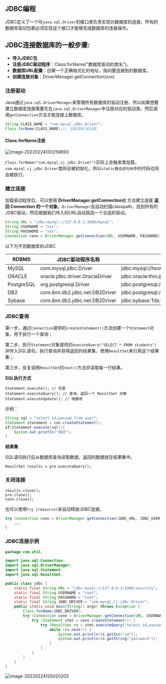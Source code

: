 ## JDBC编程

JDBC定义了一个叫`java.sql.Driver`的接口类负责实现对数据库的连接，所有的数据库驱动包都必须实现这个接口才能够完成数据库的连接操作。

## JDBC连接数据库的一般步骤:

- **导入JDBC包**
- **注册JDBC驱动程序**：Class.forName("数据库驱动的类名")。
- **数据库URL配置**：创建一个正确格式化的地址，指向要连接到的数据库。
- **创建连接对象**：DriverManager.getConnection(xxx)

### 注册驱动

Java通过`java.sql.DriverManager`来管理所有数据库的驱动注册，所以如果想要建立数据库连接需要先在`java.sql.DriverManager`中注册对应的驱动类，然后调用`getConnection`方法才能连接上数据库。

```java
String CLASS_NAME = "com.mysql.jdbc.Driver";
Class.forName(CLASS_NAME);// 注册JDBC驱动类
```

#### Class.forName注册

![image-20220224130259693](https://cosmoslin.oss-cn-chengdu.aliyuncs.com/img2/image-20220224130259693.png)

`Class.forName("com.mysql.cj.jdbc.Driver")`实际上会触发类加载，`com.mysql.cj.jdbc.Driver`类将会被初始化，所以`static静态语句块`中的代码也将会被执行。

### 建立连接

加载驱动程序后，可以使用 **DriverManager.getConnection()** 方法建立连接 **返回 Connection 的一个对象**。`DriverManager`会自动扫描classpath，找到所有的JDBC驱动，然后根据我们传入的URL自动挑选一个合适的驱动。

```java
String URL = "jdbc:mysql://127.0.0.1:3306/mysql";
String USERNAME = "xxx";
String PASSWORD = "xxx";
Connection conn = DriverManager.getConnection(URL, USERNAME, PASSWORD);
```

以下为不同数据库的JDBC

| RDBMS      | JDBC驱动程序名称                | URL格式                                                      |
| ---------- | ------------------------------- | ------------------------------------------------------------ |
| MySQL      | com.mysql.jdbc.Driver           | jdbc:mysql://hostname/databaseName                           |
| ORACLE     | oracle.jdbc.driver.OracleDriver | jdbc:oracle:thin:[@hostname](https://github.com/hostname):portNumber:databaseName |
| PostgreSQL | org.postgresql.Driver           | jdbc:postgresql://hostname:port/dbname                       |
| DB2        | com.ibm.db2.jdbc.net.DB2Driver  | jdbc:postgresql://hostname:port/dbname                       |
| Sybase     | com.ibm.db2.jdbc.net.DB2Driver  | jdbc:sybase:Tds:hostname: portNumber/databaseName            |

### JDBC查询

第一步，通过`Connection`提供的`createStatement()`方法创建一个`Statement`对象，用于执行一个查询；

第二步，执行`Statement`对象提供的`executeQuery("SELECT * FROM students")`并传入SQL语句，执行查询并获得返回的结果集，使用`ResultSet`来引用这个结果集；

第三步，反复调用`ResultSet`的`next()`方法并读取每一行结果。

**SQL执行方式**

```
Statement.execute(); // 任意
Statement.executeQuery(); // 查询，返回一个 ResultSet 对象
Statement.executeUpdate(); // 增删改
```

示例：

```java
String sql = "select id,passwd from user";
Statement statement = con.createStatement();
if(statement.execute(sql)){
	System.out.println("成功");
}
```

**结果集**

SQL语句执行后从数据库查询读取数据，返回的数据放在结果集中。

```
ResultSet results = pre.executeQuery();
```

### 关闭连接

```
results.close();
pre.close();
conn.close();
```

也可以使用`try (resource)`来自动释放JDBC连接。

```java
try (Connection conn = DriverManager.getConnection(JDBC_URL, JDBC_USER, JDBC_PASSWORD)) {
    ...
}
```

### JDBC连接示例

```java
package com.util;

import java.sql.Connection;
import java.sql.DriverManager;
import java.sql.Statement;
import java.sql.ResultSet;

public class jdbc {
    static final String URL = "jdbc:mysql://127.0.0.1:3306/security";
    static final String USERNAME = "root";
    static final String PASSWORD = "root";
    static final String JDBC_DRIVER = "com.mysql.cj.jdbc.Driver";
    public static void main(String[] args) throws Exception {
        Class.forName(JDBC_DRIVER);
        try (Connection conn = DriverManager.getConnection(URL, USERNAME, PASSWORD)) {
            try (Statement stmt = conn.createStatement()) {
                try (ResultSet rs = stmt.executeQuery("select id,password from security.users")) {
                    while (rs.next()) {
                        System.out.println(rs.getInt("id"));
                        System.out.println(rs.getString("password"));
                    }
                }
            }
        }
    }
}
```

![image-20220224125020202](https://cosmoslin.oss-cn-chengdu.aliyuncs.com/img2/image-20220224125020202.png)











